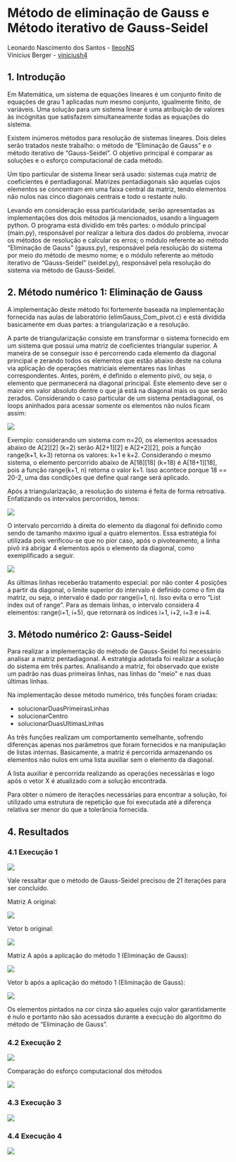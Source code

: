 # Método de eliminação de Gauss e Método iterativo de Gauss-Seidel

Leonardo Nascimento dos Santos - [lleooNS](https://github.com/lleooNS "lleooNS")<br>
Vinícius Berger - [viniciush4](https://github.com/viniciush4 "viniciush4")

## 1. Introdução
Em Matemática, um sistema de equações lineares é um conjunto finito de equações de grau 1 aplicadas num mesmo conjunto, igualmente finito, de variáveis. Uma solução para um sistema linear é uma atribuição de valores às incógnitas que satisfazem simultaneamente todas as equações do sistema. 

Existem inúmeros métodos para resolução de sistemas lineares. Dois deles serão tratados neste trabalho: o método de “Eliminação de Gauss” e o método iterativo de “Gauss-Seidel”. O objetivo principal é comparar as soluções e o esforço computacional de cada método.

Um tipo particular de sistema linear será usado: sistemas cuja matriz de coeficientes é pentadiagonal. Matrizes pentadiagonais são aquelas cujos elementos se concentram em uma faixa central da matriz, tendo elementos não nulos nas cinco diagonais centrais e todo o restante nulo.

Levando em consideração essa particularidade, serão apresentadas as implementações dos dois métodos já mencionados, usando a linguagem python. O programa está dividido em três partes: o módulo principal (main.py), responsável por realizar a leitura dos dados do problema, invocar os métodos de resolução e calcular os erros; o módulo referente ao método “Eliminação de Gauss” (gauss.py), responsável pela resolução do sistema por meio do método de mesmo nome; e o módulo referente ao método iterativo de “Gauss-Seidel” (seidel.py), responsável pela resolução do sistema via método de Gauss-Seidel.

## 2. Método numérico 1: Eliminação de Gauss

A implementação deste método foi fortemente baseada na implementação fornecida nas aulas de laboratório (elimGauss_Com_pivot.c) e está dividida basicamente em duas partes: a triangularização e a resolução.

A parte de triangularização consiste em transformar o sistema fornecido em um sistema que possui uma matriz de coeficientes triangular superior. A maneira de se conseguir isso é percorrendo cada elemento da diagonal principal e zerando todos os elementos que estão abaixo deste na coluna via aplicação de operações matriciais elementares nas linhas correspondentes. Antes, porém, é definido o elemento pivô, ou seja, o elemento que permanecerá na diagonal principal. Este elemento deve ser o maior em valor absoluto dentre o que já está na diagonal mais os que serão zerados. Considerando o caso particular de um sistema pentadiagonal, os loops aninhados para acessar somente os elementos não nulos ficam assim:

<img src="https://github.com/viniciush4/an/blob/master/imagens/Captura%20de%20tela%20de%202019-11-14%2010-30-19.png?raw=true" />

Exemplo: considerando um sistema com n=20, os elementos acessados abaixo de A[2][2] (k=2) serão A[2+1][2] e A[2+2][2], pois a função range(k+1, k+3) retorna os valores: k+1 e k+2. Considerando o mesmo sistema, o elemento percorrido abaixo de A[18][18] (k=18) é A[18+1][18], pois a função range(k+1, n) retorna o valor k+1. Isso acontece porque 18 == 20-2, uma das condições que define qual range será aplicado.

Após a triangularização, a resolução do sistema é feita de forma retroativa. Enfatizando os intervalos percorridos, temos:

<img src="https://github.com/viniciush4/an/blob/master/imagens/Captura%20de%20tela%20de%202019-11-14%2010-37-00.png?raw=true" />

O intervalo percorrido à direita do elemento da diagonal foi definido como sendo de tamanho máximo igual a quatro elementos. Essa estratégia foi utilizada pois verificou-se que no pior caso, após o pivoteamento, a linha pivô irá abrigar 4 elementos após o elemento da diagonal, como exemplificado a seguir.

<img src="https://github.com/viniciush4/an/blob/master/imagens/Captura%20de%20tela%20de%202019-11-14%2010-37-18.png?raw=true" />

As últimas linhas receberão tratamento especial: por não conter 4 posições a partir da diagonal, o limite superior do intervalo é definido como o fim da matriz, ou seja, o intervalo é dado por range(i+1, n). Isso evita o erro “List index out of range”. Para as demais linhas, o intervalo considera 4 elementos: range(i+1, i+5), que retornará os índices i+1, i+2, i+3 e i+4.

## 3. Método numérico 2: Gauss-Seidel

Para realizar a implementação do método de Gauss-Seidel foi necessário analisar a matriz pentadiagonal. A estratégia adotada foi realizar a solução do sistema em três partes. Analisando a matriz, foi observado que existe um padrão nas duas primeiras linhas, nas linhas do "meio" e nas duas últimas linhas.

Na implementação desse método numérico, três funções foram criadas:

  * solucionarDuasPrimeirasLinhas
  * solucionarCentro
  * solucionarDuasUltimasLinhas

As três funções realizam um comportamento semelhante, sofrendo diferenças apenas nos parâmetros que foram fornecidos e na manipulação de listas internas. Basicamente, a matriz é percorrida armazenando os elementos não nulos em uma lista auxiliar sem o elemento da diagonal.

A lista auxiliar é percorrida realizando as operações necessárias e logo após o vetor X é atualizado com a solução encontrada.

Para obter o número de iterações necessárias para encontrar a solução, foi utilizado uma estrutura de repetição que foi executada até a diferença relativa ser menor do que a tolerância fornecida. 

## 4. Resultados

### 4.1 Execução 1

<img src="https://github.com/viniciush4/an/blob/master/imagens/Captura%20de%20tela%20de%202019-11-14%2010-37-39.png?raw=true" />

Vale ressaltar que o método de Gauss-Seidel precisou de 21 iterações para ser concluído.

Matriz A original:

<img src="https://github.com/viniciush4/an/blob/master/imagens/Captura%20de%20tela%20de%202019-11-14%2010-37-54.png?raw=true" />

Vetor b original: 

<img src="https://github.com/viniciush4/an/blob/master/imagens/Captura%20de%20tela%20de%202019-11-14%2010-38-07.png?raw=true" />

Matriz A após a aplicação do método 1 (Eliminação de Gauss): 

<img src="https://github.com/viniciush4/an/blob/master/imagens/Captura%20de%20tela%20de%202019-11-14%2010-38-17.png?raw=true" />

Vetor b após a aplicação do método 1 (Eliminação de Gauss):

<img src="https://github.com/viniciush4/an/blob/master/imagens/Captura%20de%20tela%20de%202019-11-14%2010-38-27.png?raw=true" />

Os elementos pintados na cor cinza são aqueles cujo valor garantidamente é nulo e portanto não são acessados durante a execução do algoritmo do método de “Eliminação de Gauss”.


### 4.2 Execução 2

<img src="https://github.com/viniciush4/an/blob/master/imagens/Captura%20de%20tela%20de%202019-11-14%2010-38-40.png?raw=true" />

Comparação do esforço computacional dos métodos

<img src="https://github.com/viniciush4/an/blob/master/imagens/Captura%20de%20tela%20de%202019-11-14%2010-38-51.png?raw=true" />

### 4.3 Execução 3

<img src="https://github.com/viniciush4/an/blob/master/imagens/Captura%20de%20tela%20de%202019-11-14%2010-39-02.png?raw=true" />

### 4.4 Execução 4

<img src="https://github.com/viniciush4/an/blob/master/imagens/Captura%20de%20tela%20de%202019-11-14%2010-39-14.png?raw=true" />
